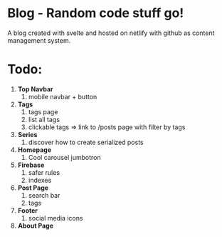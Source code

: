 # Blog - Random code stuff go!

A blog created with svelte and hosted on netlify with github as content management system.

# Todo:

1. **Top Navbar**
   1. mobile navbar + button
2. **Tags**
   1. tags page
   2. list all tags
   3. clickable tags => link to /posts page with filter by tags
3. **Series**
   1. discover how to create serialized posts
4. **Homepage**
   1. Cool carousel jumbotron
5. **Firebase**
   1. safer rules
   2. indexes
6. **Post Page**
   1. search bar
   2. tags
7. **Footer**
   1. social media icons
8. **About Page**

